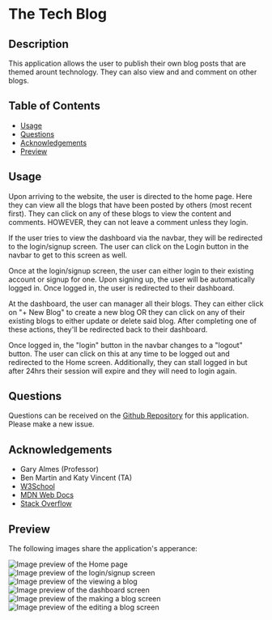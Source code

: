# The Tech Blog

## Description
This application allows the user to publish their own blog posts that are themed arount technology. They can also view and and comment on other blogs.

## Table of Contents
- [Usage](#usage)
- [Questions](#questions)
- [Acknowledgements](#acknowledgements)
- [Preview](#preview)


## Usage
Upon arriving to the website, the user is directed to the home page. Here they can view all the blogs that have been posted by others (most recent first). They can click on any of these blogs to view the content and comments. HOWEVER, they can not leave a comment unless they login.

If the user tries to view the dashboard via the navbar, they will be redirected to the login/signup screen. The user can click on the Login button in the navbar to get to this screen as well.

Once at the login/signup screen, the user can either login to their existing account or signup for one. Upon signing up, the user will be automatically logged in. Once logged in, the user is redirected to their dashboard.

At the dashboard, the user can manager all their blogs. They can either click on "+ New Blog" to create a new blog OR they can click on any of their existing blogs to either update or delete said blog. After completing one of these actions, they'll be redirected back to their dashboard.

Once logged in, the "login" button in the navbar changes to a "logout" button. The user can click on this at any time to be logged out and redirected to the Home screen. Additionally, they can stall logged in but after 24hrs their session will expire and they will need to login again.

## Questions
Questions can be received on the [Github Repository](https://github.com/Wald14/tech_blog) for this application. Please make a new issue.


## Acknowledgements
- Gary Almes (Professor)
- Ben Martin and Katy Vincent (TA)
- [W3School](https://www.w3schools.com/)
- [MDN Web Docs](https://developer.mozilla.org/)
- [Stack Overflow](https://stackoverflow.com)


## Preview
The following images share the application's apperance:

![Image preview of the Home page]()
![Image preview of the login/signup screen]()
![Image preview of the viewing a blog]()
![Image preview of the dashboard screen]()
![Image preview of the making a blog screen]()
![Image preview of the editing a blog screen]()
